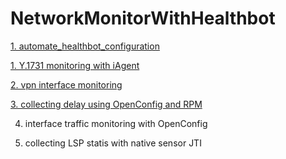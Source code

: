 # NetworkMonitorWithHealthbot
[1. automate_healthbot_configuration](https://github.com/wouyang628/NetworkMonitorWithHealthbot/wiki/Y.1731-monitoring-with-iAgent)

[1. Y.1731 monitoring with iAgent](https://github.com/wouyang628/NetworkMonitorWithHealthbot/wiki/Y.1731-monitoring-with-iAgent)

[2. vpn interface monitoring](https://github.com/wouyang628/NetworkMonitorWithHealthbot/wiki/vpn-monitoring)

[3. collecting delay using OpenConfig and RPM](https://github.com/wouyang628/NetworkMonitorWithHealthbot/wiki/collecting-delay-using-openconfig)

4. interface traffic monitoring with OpenConfig

5. collecting LSP statis with native sensor JTI




